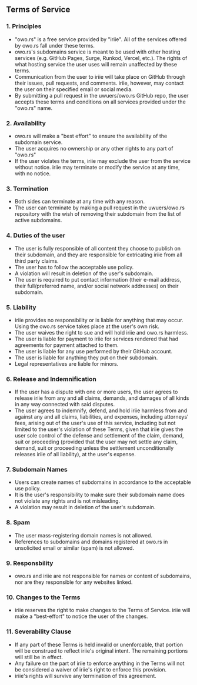 ## Terms of Service
### 1. Principles

- "owo.rs" is a free service provided by "iriie". All of the services offered by owo.rs fall under these terms.
- owo.rs's subdomains service is meant to be used with other hosting services (e.g. GitHub Pages, Surge, Runkod, Vercel, etc.). The rights of what hosting service the user uses will remain unaffected by these terms.
- Communication from the user to iriie will take place on GitHub through their issues, pull requests, and comments. iriie, however, may contact the user on their specified email or social media.
- By submitting a pull request in the uwuers/owo.rs GitHub repo, the user accepts these terms and conditions on all services provided under the "owo.rs" name.

### 2. Availability

- owo.rs will make a "best effort" to ensure the availability of the subdomain service.
- The user acquires no ownership or any other rights to any part of "owo.rs"
- If the user violates the terms, iriie may exclude the user from the service without notice. iriie may terminate or modify the service at any time, with no notice.

### 3. Termination

- Both sides can terminate at any time with any reason.
- The user can terminate by making a pull request in the uwuers/owo.rs repository with the wish of removing their subdomain from the list of active subdomains.

### 4. Duties of the user

- The user is fully responsible of all content they choose to publish on their subdomain, and they are responsible for extricating iriie from all third party claims.
- The user has to follow the acceptable use policy.
- A violation will result in deletion of the user's subdomain.
- The user is required to put contact information (their e-mail address, their full/preferred name, and/or social network addresses) on their subdomain.

### 5. Liability

- iriie provides no responsibility or is liable for anything that may occur. Using the owo.rs service takes place at the user's own risk.
- The user waives the right to sue and will hold iriie and owo.rs harmless.
- The user is liable for payment to iriie for services rendered that had agreements for payment attached to them.
- The user is liable for any use performed by their GitHub account.
- The user is liable for anything they put on their subdomain.
- Legal representatives are liable for minors.

### 6. Release and Indemnification
- If the user has a dispute with one or more users, the user agrees to release iriie from any and all claims, demands, and damages of all kinds in any way connected with said disputes.
- The user agrees to indemnify, defend, and hold iriie harmless from and against any and all claims, liabilities, and expenses, including attorneys’ fees, arising out of the user's use of this service, including but not limited to the user's violation of these Terms, given that iriie gives the user sole control of the defense and settlement of the claim, demand, suit or proceeding (provided that the user may not settle any claim, demand, suit or proceeding unless the settlement unconditionally releases iriie of all liability), at the user's expense.

### 7. Subdomain Names
- Users can create names of subdomains in accordance to the acceptable use policy.
- It is the user's responsibility to make sure their subdomain name does not violate any rights and is not misleading.
- A violation may result in deletion of the user's subdomain.

### 8. Spam
- The user mass-registering domain names is not allowed.
- References to subdomains and domains registered at owo.rs in unsolicited email or similar (spam) is not allowed.

### 9. Responsbility
- owo.rs and iriie are not responsible for names or content of subdomains, nor are they responsible for any websites linked.

### 10. Changes to the Terms
- iriie reserves the right to make changes to the Terms of Service. iriie will make a "best-effort" to notice the user of the changes.

### 11. Severability Clause
- If any part of these Terms is held invalid or unenforcable, that portion will be construed to reflect iriie's original intent. The remaining portions will still be in effect.
- Any failure on the part of iriie to enforce anything in the Terms will not be considered a waiver of iriie's right to enforce this provision. 
- iriie's rights will survive any termination of this agreement.
